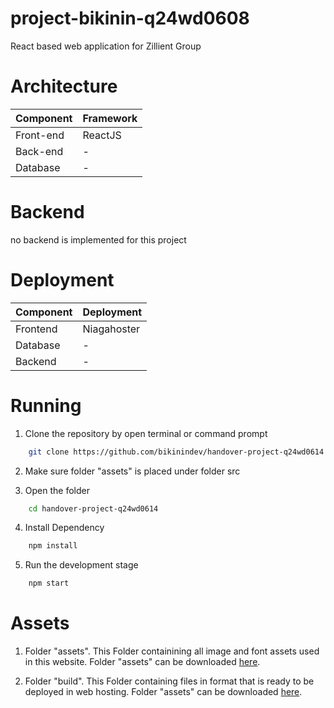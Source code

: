 # project-bikinin-q24wd0608
React based web application for Zillient Group


# Architecture
| Component  | Framework |
|------------|-----------|
| Front-end  | ReactJS   |
| Back-end   | -         |
| Database   | -         |


# Backend
no backend is implemented for this project


# Deployment
| Component | Deployment         |
|-----------|--------------------|
| Frontend  | Niagahoster         |
| Database  | -                   |
| Backend   | -                   |

# Running
1. Clone the repository by open terminal or command prompt
```bash
    git clone https://github.com/bikinindev/handover-project-q24wd0614
```

2. Make sure folder "assets" is placed under folder src

3. Open the folder
```bash
    cd handover-project-q24wd0614
```

4. Install Dependency
```bash
    npm install
```

5. Run the development stage
```bash
    npm start
```


# Assets
1. Folder "assets".
This Folder containining all image and font assets used in this website.
Folder "assets" can be downloaded [here](https://drive.google.com/file/d/1fT6wA_5RN7x_Z8iZA3-LMb_oG0992FS-/view?usp=sharing).

2. Folder "build".
This Folder containing files in format that is ready to be deployed in web hosting.
Folder "assets" can be downloaded [here](https://drive.google.com/file/d/1itImOozpyMsXt_klg6LxXR_FbdxcRDFW/view?usp=drive_link).


